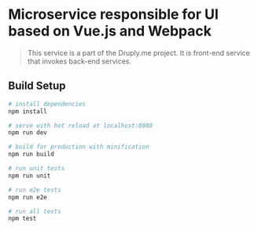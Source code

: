 # Microservice responsible for UI based on Vue.js and Webpack

> This service is a part of the Druply.me project. It is front-end service that invokes back-end services.

## Build Setup

``` bash
# install dependencies
npm install

# serve with hot reload at localhost:8080
npm run dev

# build for production with minification
npm run build

# run unit tests
npm run unit

# run e2e tests
npm run e2e

# run all tests
npm test
```
